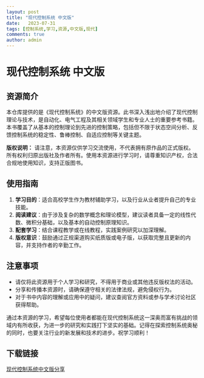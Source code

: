 ```yaml
---
layout: post
title: "现代控制系统 中文版"
date:   2023-07-31
tags: [控制系统,学习,资源,中文版,现代]
comments: true
author: admin
---
```

# 现代控制系统 中文版

## 资源简介

本仓库提供的是《现代控制系统》的中文版资源。此书深入浅出地介绍了现代控制理论与技术，是自动化、电气工程及其相关领域学生和专业人士的重要参考书籍。本书覆盖了从基本的控制理论到先进的控制策略，包括但不限于状态空间分析、反馈控制系统的稳定性、鲁棒控制、自适应控制等关键主题。

**版权说明：**
请注意，本资源仅供学习交流使用，不代表拥有原作品的正式版权。所有权利归原出版社及作者所有。使用本资源进行学习时，请尊重知识产权，合法合规地使用知识，支持正版图书。

## 使用指南

1. **学习目的**：适合高校学生作为教材辅助学习，以及行业从业者提升自己的专业技能。
2. **阅读建议**：由于涉及复杂的数学概念和理论模型，建议读者具备一定的线性代数、微积分基础，以及基本的自动控制原理知识。
3. **配套学习**：结合课程教学或在线教程，实践案例研究以加深理解。
4. **版权意识**：鼓励通过正规渠道购买纸质版或电子版，以获取完整且更新的内容，并支持作者的辛勤工作。

## 注意事项

- 请仅将此资源用于个人学习和研究，不得用于商业或其他违反版权法的活动。
- 分享和传播本资源时，请确保遵守相关的法律法规，避免侵权行为。
- 对于书中内容的理解或应用中的疑问，建议查阅官方资料或参与学术讨论社区获得帮助。

通过本资源的学习，希望每位使用者都能在现代控制系统这一深奥而富有挑战的领域内有所收获，为进一步的研究和实践打下坚实的基础。记得在探索控制系统奥秘的同时，也要关注行业的新发展和技术的进步。祝学习顺利！

## 下载链接

[现代控制系统中文版分享](https://pan.quark.cn/s/868adb280155)